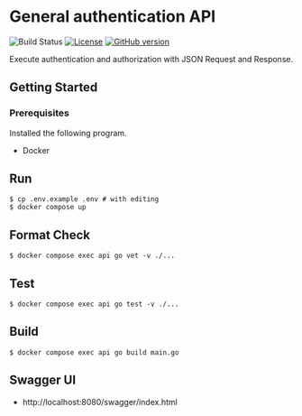 # General authentication API

![Build Status](https://github.com/gotoeveryone/auth-api/workflows/Build/badge.svg)
[![License](https://img.shields.io/badge/License-BSD%203--Clause-blue.svg)](https://github.com/gotoeveryone/myrecipe/blob/master/LICENSE)
[![GitHub version](https://badge.fury.io/gh/gotoeveryone%2Fauth-api.svg)](https://badge.fury.io/gh/gotoeveryone%2Fauth-api)

Execute authentication and authorization with JSON Request and Response.

## Getting Started

### Prerequisites

Installed the following program.

- Docker

## Run

```
$ cp .env.example .env # with editing
$ docker compose up
```

## Format Check

```
$ docker compose exec api go vet -v ./...
```

## Test

```
$ docker compose exec api go test -v ./...
```

## Build

```
$ docker compose exec api go build main.go
```

## Swagger UI

- http://localhost:8080/swagger/index.html
